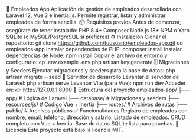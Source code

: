 🚀 Empleados App
Aplicación de gestión de empleados desarrollada con Laravel 12, Vue 3 e Inertia.js.
Permite registrar, listar y administrar empleados de forma sencilla.
📦 Requisitos previos
Antes de comenzar, asegúrate de tener instalado:
PHP 8.4+
Composer
Node.js 18+
NPM o Yarn
SQLite (o MySQL/PostgreSQL si prefieres)
⚙️ Instalación
Clonar el repositorio:
git clone https://github.com/tuusuario/empleados-app.git
cd empleados-app
Instalar dependencias de PHP:
composer install
Instalar dependencias de Node:
npm install
Copiar el archivo de entorno y configurarlo:
cp .env.example .env
php artisan key:generate
🗄️ Migraciones y Seeders
Ejecutar migraciones y seeders para la base de datos:
php artisan migrate --seed
🚀 Servidor de desarrollo
Levantar el servidor de Laravel:
php artisan serve
Levantar Vite (para Vue):
npm run dev
Acceder en:
👉 http://127.0.0.1:8000
📂 Estructura del proyecto
empleados-app/
├── app/             # Lógica de Laravel
├── database/        # Migraciones y seeders
├── resources/js/    # Código Vue + Inertia
├── routes/          # Archivos de rutas
├── public/          # Archivos públicos
✅ Funcionalidades
Registro de empleados con nombre, email, teléfono, dirección y salario.
Listado de empleados.
CRUD completo con Vue + Inertia.
Base de datos SQLite lista para pruebas.
📄 Licencia
Este proyecto está bajo la licencia MIT.
